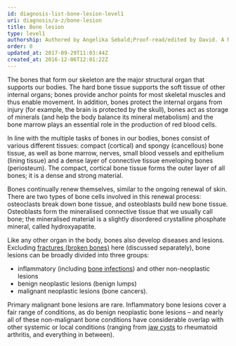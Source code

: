 ```yaml
---
id: diagnosis-list-bone-lesion-level1
uri: diagnosis/a-z/bone-lesion
title: Bone lesion
type: level1
authorship: Authored by Angelika Sebald;Proof-read/edited by David. A Mitchell
order: 0
updated_at: 2017-09-29T11:03:44Z
created_at: 2016-12-06T12:01:22Z
---
```


<p>The bones that form our skeleton are the major structural organ
    that supports our bodies. The hard bone tissue supports the
    soft tissue of other internal organs; bones provide anchor
    points for most skeletal muscles and thus enable movement.
    In addition, bones protect the internal organs from injury
    (for example, the brain is protected by the skull), bones
    act as storage of minerals (and help the body balance its
    mineral metabolism) and the bone marrow plays an essential
    role in the production of red blood cells.</p>
<p>In line with the multiple tasks of bones in our bodies, bones
    consist of various different tissues: compact (cortical)
    and spongy (cancellous) bone tissue, as well as bone marrow,
    nerves, small blood vessels and epithelium (lining tissue)
    and a dense layer of connective tissue enveloping bones (periosteum).
    The compact, cortical bone tissue forms the outer layer of
    all bones; it is a dense and strong material.</p>
<p>Bones continually renew themselves, similar to the ongoing renewal
    of skin. There are two types of bone cells involved in this
    renewal process: osteoclasts break down bone tissue, and
    osteoblasts build new bone tissue. Osteoblasts form the mineralised
    connective tissue that we usually call bone; the mineralised
    material is a slightly disordered crystalline phosphate mineral,
    called hydroxyapatite.</p>
<p>Like any other organ in the body, bones also develop diseases
    and lesions. Excluding <a href="/diagnosis/a-z/fracture">fractures (broken bones)</a>    here (discussed separately), bone lesions can be broadly
    divided into three groups:</p>
<ul>
    <li>inflammatory (including <a href="/diagnosis/a-z/infection">bone infections</a>)
        and other non-neoplastic lesions</li>
    <li>benign neoplastic lesions (benign lumps)</li>
    <li>malignant neoplastic lesions (bone cancers).</li>
</ul>
<p>Primary malignant bone lesions are rare. Inflammatory bone lesions
    cover a fair range of conditions, as do benign neoplastic
    bone lesions – and nearly all of these non-malignant bone
    conditions have considerable overlap with other systemic
    or local conditions (ranging from <a href="/diagnosis/a-z/cyst">jaw cysts</a>    to rheumatoid arthritis, and everything in between).</p>

